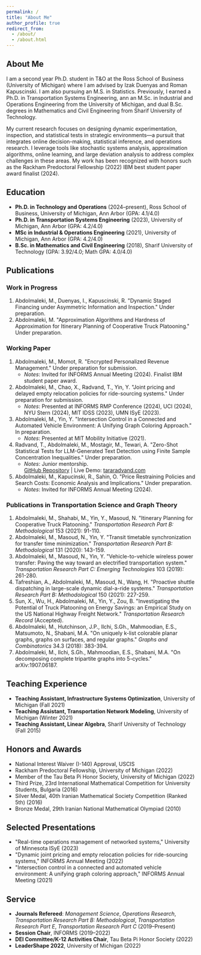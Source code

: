 ```yaml
---
permalink: /
title: "About Me"
author_profile: true
redirect_from: 
  - /about/
  - /about.html
---
```


## About Me

I am a second year Ph.D. student in T\&O at the Ross School of Business (University of Michigan) where I am advised by Izak Duenyas and Roman Kapuscinski. I am also pursuing an M.S. in Statistics. Previously, I earned a Ph.D. in Transportation Systems Engineering, ann an M.Sc. in Industrial and Operations Engineering from the University of Michigan, and dual B.Sc. degrees in Mathematics and Civil Engineering from Sharif University of Technology.

My current research focuses on designing dynamic experimentation, inspection, and statistical tests in strategic environments—a pursuit that integrates online decision-making, statistical inference, and operations research. I leverage tools like stochastic systems analysis, approximation algorithms, online learning, and large deviation analysis to address complex challenges in these areas. My work has been recognized with honors such as the Rackham Predoctoral Fellowship (2022) IBM best student paper award finalist (2024).


## Education
- **Ph.D. in Technology and Operations** (2024–present), Ross School of Business, University of Michigan, Ann Arbor  (GPA: 4.1/4.0)
- **Ph.D. in Transportation Systems Engineering** (2023), University of Michigan, Ann Arbor  (GPA: 4.2/4.0)
- **MSc in Industrial & Operations Engineering** (2021), University of Michigan, Ann Arbor (GPA: 4.2/4.0)  
- **B.Sc. in Mathematics and Civil Engineering** (2018), Sharif University of Technology (GPA: 3.92/4.0; Math GPA: 4.0/4.0)

## Publications

### Work in Progress  
1. Abdolmaleki, M., Duenyas, I., Kapuscinski, R. "Dynamic Staged Financing under Asymmetric Information and Inspection." Under preparation.  
2. Abdolmaleki, M. "Approximation Algorithms and Hardness of Approximation for Itinerary Planning of Cooperative Truck Platooning." Under preparation.


### Working Paper  
1. Abdolmaleki, M., Momot, R. "Encrypted Personalized Revenue Management." Under preparation for submission.  
   - *Notes*: Invited for INFORMS Annual Meeting (2024).
     Finalist IBM student paper award.  
2. Abdolmaleki, M., Chao, X., Radvand, T., Yin, Y. "Joint pricing and delayed empty relocation policies for ride-sourcing systems." Under preparation for submission.  
   - *Notes*: Presented at INFORMS RMP Conference (2024), UCI (2024), NYU Stern (2024), MIT IDSS (2023), UMN ISyE (2023).  
3. Abdolmaleki, M., Yin, Y. "Intersection Control in a Connected and Automated Vehicle Environment: A Unifying Graph Coloring Approach." In preparation.  
   - *Notes*: Presented at MIT Mobility Initiative (2021).  
4. Radvand, T., Abdolmaleki, M., Mostagir, M., Tewari, A. "Zero-Shot Statistical Tests for LLM-Generated Text Detection using Finite Sample Concentration Inequalities." Under preparation.  
   - *Notes*: Junior mentorship.   
     [GitHub Repository](https://github.com/TaraRadvand74/llm-text-detection) | Live Demo: [tararadvand.com](https://tararadvand.com)  
5. Abdolmaleki, M., Kapucinski, R., Sahin, O. "Price Restraining Policies and Search Costs: Economic Analysis and Implications." Under preparation.  
   - *Notes*: Invited for INFORMS Annual Meeting (2024).  




### Publications in Transportation Science and Graph Theory
1. Abdolmaleki, M., Shahabi, M., Yin, Y., Masoud, N. "Itinerary Planning for Cooperative Truck Platooning." *Transportation Research Part B: Methodological* 153 (2021): 91-110.  
2. Abdolmaleki, M., Masoud, N., Yin, Y. "Transit timetable synchronization for transfer time minimization." *Transportation Research Part B: Methodological* 131 (2020): 143-159.  
3. Abdolmaleki, M., Masoud, N., Yin, Y. "Vehicle-to-vehicle wireless power transfer: Paving the way toward an electrified transportation system." *Transportation Research Part C: Emerging Technologies* 103 (2019): 261-280.  
4. Tafreshian, A., Abdolmaleki, M., Masoud, N., Wang, H. "Proactive shuttle dispatching in large-scale dynamic dial-a-ride systems." *Transportation Research Part B: Methodological* 150 (2021): 227-259.  
5. Sun, X., Wu, H., Abdolmaleki, M., Yin, Y., Zou, B. "Investigating the Potential of Truck Platooning on Energy Savings: an Empirical Study on the US National Highway Freight Network." *Transportation Research Record* (Accepted).  
6. Abdolmaleki, M., Hutchinson, J.P., Ilchi, S.Gh., Mahmoodian, E.S., Matsumoto, N., Shabani, M.A. "On uniquely k-list colorable planar graphs, graphs on surfaces, and regular graphs." *Graphs and Combinatorics* 34.3 (2018): 383-394.  
7. Abdolmaleki, M., Ilchi, S.Gh., Mahmoodian, E.S., Shabani, M.A. "On decomposing complete tripartite graphs into 5-cycles." arXiv:1907.06187.  

## Teaching Experience
- **Teaching Assistant, Infrastructure Systems Optimization**, University of Michigan (Fall 2021)  
- **Teaching Assistant, Transportation Network Modeling**, University of Michigan (Winter 2021)  
- **Teaching Assistant, Linear Algebra**, Sharif University of Technology (Fall 2015)

## Honors and Awards
- National Interest Waiver (I-140) Approval, USCIS  
- Rackham Predoctoral Fellowship, University of Michigan (2022)  
- Member of the Tau Beta Pi Honor Society, University of Michigan (2022)  
- Third Prize, 23rd International Mathematical Competition for University Students, Bulgaria (2016)  
- Silver Medal, 40th Iranian Mathematical Society Competition (Ranked 5th) (2016)  
- Bronze Medal, 29th Iranian National Mathematical Olympiad (2010)

## Selected Presentations
- "Real-time operations management of networked systems," University of Minnesota ISyE (2023)  
- "Dynamic joint pricing and empty relocation policies for ride-sourcing systems," INFORMS Annual Meeting (2022)  
- "Intersection control in a connected and automated vehicle environment: A unifying graph coloring approach," INFORMS Annual Meeting (2021)

## Service
- **Journals Refereed**: *Management Science*, *Operations Research*, *Transportation Research Part B: Methodological*, *Transportation Research Part E*, *Transportation Research Part C* (2019–Present)  
- **Session Chair**, INFORMS (2019–2022)  
- **DEI Committee/K-12 Activities Chair**, Tau Beta Pi Honor Society (2022)  
- **LeaderShape 2022**, University of Michigan (2022)